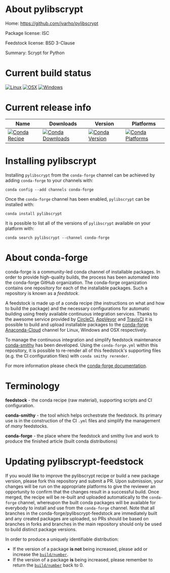 About pylibscrypt
=================

Home: https://github.com/jvarho/pylibscrypt

Package license: ISC

Feedstock license: BSD 3-Clause

Summary: Scrypt for Python



Current build status
====================

[![Linux](https://img.shields.io/circleci/project/github/conda-forge/pylibscrypt-feedstock/master.svg?label=Linux)](https://circleci.com/gh/conda-forge/pylibscrypt-feedstock)
[![OSX](https://img.shields.io/travis/conda-forge/pylibscrypt-feedstock/master.svg?label=macOS)](https://travis-ci.org/conda-forge/pylibscrypt-feedstock)
[![Windows](https://img.shields.io/appveyor/ci/conda-forge/pylibscrypt-feedstock/master.svg?label=Windows)](https://ci.appveyor.com/project/conda-forge/pylibscrypt-feedstock/branch/master)

Current release info
====================

| Name | Downloads | Version | Platforms |
| --- | --- | --- | --- |
| [![Conda Recipe](https://img.shields.io/badge/recipe-pylibscrypt-green.svg)](https://anaconda.org/conda-forge/pylibscrypt) | [![Conda Downloads](https://img.shields.io/conda/dn/conda-forge/pylibscrypt.svg)](https://anaconda.org/conda-forge/pylibscrypt) | [![Conda Version](https://img.shields.io/conda/vn/conda-forge/pylibscrypt.svg)](https://anaconda.org/conda-forge/pylibscrypt) | [![Conda Platforms](https://img.shields.io/conda/pn/conda-forge/pylibscrypt.svg)](https://anaconda.org/conda-forge/pylibscrypt) |

Installing pylibscrypt
======================

Installing `pylibscrypt` from the `conda-forge` channel can be achieved by adding `conda-forge` to your channels with:

```
conda config --add channels conda-forge
```

Once the `conda-forge` channel has been enabled, `pylibscrypt` can be installed with:

```
conda install pylibscrypt
```

It is possible to list all of the versions of `pylibscrypt` available on your platform with:

```
conda search pylibscrypt --channel conda-forge
```


About conda-forge
=================

conda-forge is a community-led conda channel of installable packages.
In order to provide high-quality builds, the process has been automated into the
conda-forge GitHub organization. The conda-forge organization contains one repository
for each of the installable packages. Such a repository is known as a *feedstock*.

A feedstock is made up of a conda recipe (the instructions on what and how to build
the package) and the necessary configurations for automatic building using freely
available continuous integration services. Thanks to the awesome service provided by
[CircleCI](https://circleci.com/), [AppVeyor](http://www.appveyor.com/)
and [TravisCI](https://travis-ci.org/) it is possible to build and upload installable
packages to the [conda-forge](https://anaconda.org/conda-forge)
[Anaconda-Cloud](http://docs.anaconda.org/) channel for Linux, Windows and OSX respectively.

To manage the continuous integration and simplify feedstock maintenance
[conda-smithy](http://github.com/conda-forge/conda-smithy) has been developed.
Using the ``conda-forge.yml`` within this repository, it is possible to re-render all of
this feedstock's supporting files (e.g. the CI configuration files) with ``conda smithy rerender``.

For more information please check the [conda-forge documentation](https://conda-forge.org/docs/).

Terminology
===========

**feedstock** - the conda recipe (raw material), supporting scripts and CI configuration.

**conda-smithy** - the tool which helps orchestrate the feedstock.
                   Its primary use is in the construction of the CI ``.yml`` files
                   and simplify the management of *many* feedstocks.

**conda-forge** - the place where the feedstock and smithy live and work to
                  produce the finished article (built conda distributions)


Updating pylibscrypt-feedstock
==============================

If you would like to improve the pylibscrypt recipe or build a new
package version, please fork this repository and submit a PR. Upon submission,
your changes will be run on the appropriate platforms to give the reviewer an
opportunity to confirm that the changes result in a successful build. Once
merged, the recipe will be re-built and uploaded automatically to the
`conda-forge` channel, whereupon the built conda packages will be available for
everybody to install and use from the `conda-forge` channel.
Note that all branches in the conda-forge/pylibscrypt-feedstock are
immediately built and any created packages are uploaded, so PRs should be based
on branches in forks and branches in the main repository should only be used to
build distinct package versions.

In order to produce a uniquely identifiable distribution:
 * If the version of a package **is not** being increased, please add or increase
   the [``build/number``](http://conda.pydata.org/docs/building/meta-yaml.html#build-number-and-string).
 * If the version of a package **is** being increased, please remember to return
   the [``build/number``](http://conda.pydata.org/docs/building/meta-yaml.html#build-number-and-string)
   back to 0.